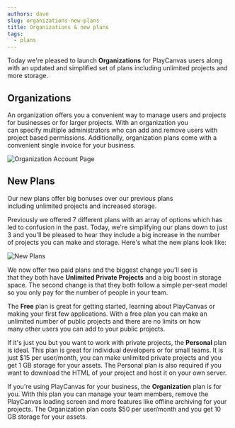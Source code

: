 ```yaml
---
authors: dave
slug: organizations-new-plans
title: Organizations & new plans
tags:
  - plans
---
```


Today we're pleased to launch **Organizations** for PlayCanvas users along with an updated and simplified set of plans including unlimited projects and more storage.

<!-- more -->

## Organizations

An organization offers you a convenient way to manage users and projects for businesses or for larger projects. With an organization you can specify multiple administrators who can add and remove users with project based permissions. Additionally, organization plans come with a convenient single invoice for your business.

![Organization Account Page](/img/organization-account-page.jpg)

## New Plans

Our new plans offer big bonuses over our previous plans including unlimited projects and increased storage.

Previously we offered 7 different plans with an array of options which has led to confusion in the past. Today, we're simplifying our plans down to just 3 and you'll be pleased to hear they include a big increase in the number of projects you can make and storage. Here's what the new plans look like:

![New Plans](/img/plans-1-1.png)

We now offer two paid plans and the biggest change you'll see is that they both have **Unlimited Private Projects** and a big boost in storage space. The second change is that they both follow a simple per-seat model so you only pay for the number of people in your team.

The **Free** plan is great for getting started, learning about PlayCanvas or making your first few applications. With a free plan you can make an unlimited number of public projects and there are no limits on how many other users you can add to your public projects.

If it's just you but you want to work with private projects, the **Personal** plan is ideal. This plan is great for individual developers or for small teams. It is just $15 per user/month, you can make unlimited private projects and you get 1 GB storage for your assets. The Personal plan is also required if you want to download the HTML of your project and host it on your own server.

If you're using PlayCanvas for your business, the **Organization** plan is for you. With this plan you can manage your team members, remove the PlayCanvas loading screen and more features like offline archiving for your projects. The Organization plan costs $50 per user/month and you get 10 GB storage for your assets.
